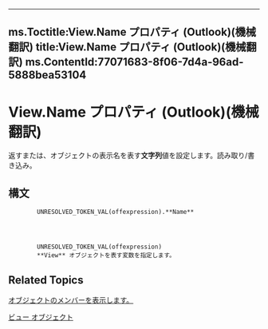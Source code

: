 

---
ms.Toctitle:View.Name プロパティ (Outlook)(機械翻訳)
title:View.Name プロパティ (Outlook)(機械翻訳)
ms.ContentId:77071683-8f06-7d4a-96ad-5888bea53104
---
# View.Name プロパティ (Outlook)(機械翻訳)




返すまたは、オブジェクトの表示名を表す**文字列**値を設定します。読み取り/書き込み。

## 構文

            UNRESOLVED_TOKEN_VAL(offexpression).**Name**




            UNRESOLVED_TOKEN_VAL(offexpression)
            **View** オブジェクトを表す変数を指定します。



## Related Topics

[オブジェクトのメンバーを表示します。](ed3196c6-e779-64f7-db1d-e2fd22bb4688.md)

[ビュー オブジェクト](41c8d149-9912-1685-4c8b-3c849cc6f1ed.md)




